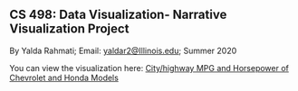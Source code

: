 ## CS 498: Data Visualization- Narrative Visualization Project

By Yalda Rahmati;
Email: yaldar2@Illinois.edu;
Summer 2020

You can view the visualization here: [City/highway MPG and Horsepower of Chevrolet and Honda Models](https://yaldar2.github.io/)
